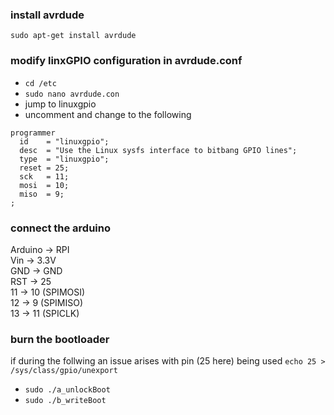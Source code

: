 ### install avrdude
`sudo apt-get install avrdude`

### modify linxGPIO configuration in avrdude.conf

 * `cd /etc`
 * `sudo nano avrdude.con`
 * jump to linuxgpio
 * uncomment and change to the following

```
programmer
  id    = "linuxgpio";
  desc  = "Use the Linux sysfs interface to bitbang GPIO lines";
  type  = "linuxgpio";
  reset = 25;
  sck   = 11;
  mosi  = 10;
  miso  = 9;
;
```

### connect the arduino 

Arduino -> RPI  
Vin -> 3.3V  
GND -> GND  
RST -> 25  
11 -> 10 (SPIMOSI)  
12 -> 9 (SPIMISO)  
13 -> 11 (SPICLK)

### burn the bootloader

if during the follwing an issue arises with pin (25 here) being used
`echo 25 > /sys/class/gpio/unexport`

 * `sudo ./a_unlockBoot` 
 * `sudo ./b_writeBoot`